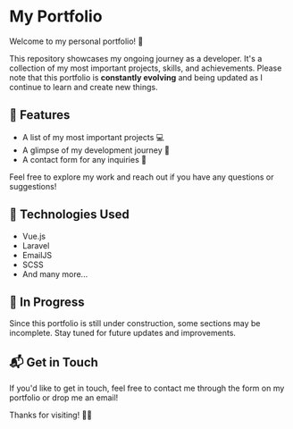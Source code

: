 # My Portfolio

Welcome to my personal portfolio! 👋

This repository showcases my ongoing journey as a developer. It's a collection of my most important projects, skills, and achievements. Please note that this portfolio is **constantly evolving** and being updated as I continue to learn and create new things.

## 🚀 Features

- A list of my most important projects 💻
- A glimpse of my development journey 🌱
- A contact form for any inquiries 📩

Feel free to explore my work and reach out if you have any questions or suggestions!

## 🔧 Technologies Used

- Vue.js
- Laravel
- EmailJS
- SCSS
- And many more...

## 🚧 In Progress

Since this portfolio is still under construction, some sections may be incomplete. Stay tuned for future updates and improvements.

## 📬 Get in Touch

If you'd like to get in touch, feel free to contact me through the form on my portfolio or drop me an email!

Thanks for visiting! 👨‍💻

